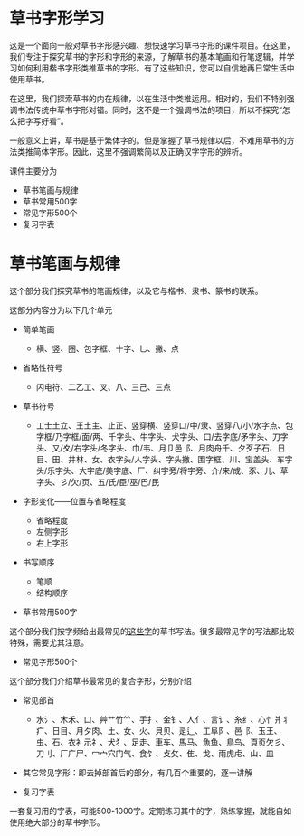 # 草书字形学习

这是一个面向一般对草书字形感兴趣、想快速学习草书字形的课件项目。在这里，我们专注于探究草书的字形和字形的来源，了解草书的基本笔画和行笔逻辑，并学习如何利用楷书字形类推草书的字形。有了这些知识，您可以自信地再日常生活中使用草书。

在这里，我们探索草书的内在规律，以在生活中类推运用。相对的，我们不特别强调书法传统中草书字形对错。同时，这不是一个强调书法的项目，所以不探究“怎么把字写好看”。

一般意义上讲，草书是基于繁体字的。但是掌握了草书规律以后，不难用草书的方法类推简体字形。因此，这里不强调繁简以及正确汉字字形的辨析。

课件主要分为
* 草书笔画与规律
* 草书常用500字
* 常见字形500个
* 复习字表

# 草书笔画与规律

这个部分我们探究草书的笔画规律，以及它与楷书、隶书、篆书的联系。

这部分内容分为以下几个单元
* 简单笔画
	* 横、竖、圈、包字框、十字、乚、撇、点
* 省略性符号
	* 闪电符、二乙工、叉、八、三己、三点
* 草书符号
	* 工士土立、王土主、止正、竖穿横、竖穿口/中/隶、竖穿八/小/水字点、包字框/乃字框/面/两、千字头、牛字头、犬字头、口/去字底/矛字头、刀字头、又/夊/右字头/冬字头、巾/韦、月卩邑⻏、月肉舟千、夕歹子石、日目、田、井林、女、衣字头/人字头、字头撇、围字框、川、宝盖头、车字头/乐字头、大字底/美字底、厂、纠字旁/将字旁、介/来/成、豕、儿、草字头、彡/欠/页、五/氏/臣/巫/巴/民
* 字形变化——位置与省略程度
	* 省略程度
	* 左侧字形
	* 右上字形
* 书写顺序
	* 笔顺
	* 结构顺序


* 草书常用500字

这个部分我们按字频给出最常见的[这些字](chars_freq.txt)的草书写法。很多最常见字的写法都比较特殊，需要尤其注意。

* 常见字形500个

这个部分我们介绍草书最常见的复合字形，分别介绍
* 常见部首
	* 水氵、木禾、口、艸艹竹⺮、手扌、金钅、人亻、言讠、糸纟、心忄爿丬疒、日目、月夕肉、土、女、火、貝贝、辵辶、工阜阝、邑⻏、玉王、虫、石、衣衤示礻、犬犭、足走、車车、馬马、魚鱼、鳥鸟、頁页欠彡、刀刂、厂广尸、冖宀穴门气、食饣、攴攵、隹、戈、雨虎虍、山、皿
* 其它常见字形：即去掉部首后的部分，有几百个重要的，逐一讲解

* 复习字表

一套复习用的字表，可能500-1000字。定期练习其中的字，熟练掌握，就能自如使用绝大部分的草书字形。